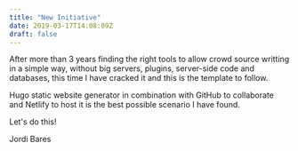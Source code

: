 ```yaml
---
title: "New Initiative"
date: 2019-03-17T14:08:09Z
draft: false
---
```


After more than 3 years finding the right tools to allow crowd source writting in a simple way, without big servers, plugins, server-side code and databases, this time I have cracked it and this is the template to follow.

Hugo static website generator in combination with GitHub to collaborate and Netlify to host it is the best possible scenario I have found.

Let's do this!

Jordi Bares